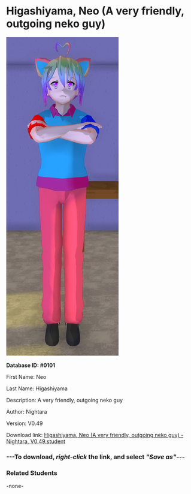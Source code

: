 # Higashiyama, Neo (A very friendly, outgoing neko guy)

<img src="../../Files/Images/Higashiyama, Neo (A very friendly, outgoing neko guy).png" title="Higashiyama, Neo (A very friendly, outgoing neko guy) - Nightara, V0.49">

**Database ID: #0101**

First Name: Neo

Last Name: Higashiyama

Description: A very friendly, outgoing neko guy

Author: Nightara

Version: V0.49

Download link: <a href="https://raw.githubusercontent.com/Arbiter1223/Daigaku-Gurashi-Custom-Students/master/Files/Student%20Files/Higashiyama%2C%20Neo%20(A%20very%20friendly%2C%20outgoing%20neko%20guy)%20-%20Nightara%2C%20V0.49.student">Higashiyama, Neo (A very friendly, outgoing neko guy) - Nightara, V0.49.student</a>

### ---**To download, _right-click_ the link, and select _"Save as"_**---

### Related Students

-none-
